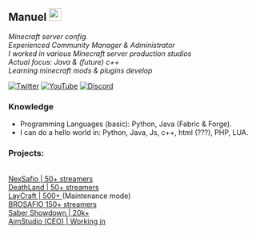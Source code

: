 <h2>Manuel <img src="https://i.pinimg.com/originals/ec/50/50/ec5050513662dd59af21b35967a0dc18.gif" width="25"></h2>
<p><em>Minecraft server config.
</br>Experienced Community Manager & Administrator
</br>I worked in various Minecraft server production studios
</br>Actual focus: Java & (future) c++
</br>Learning minecraft mods & plugins develop
</em></p>

[![Twitter](https://img.shields.io/badge/Twitter-1D9BF0?style=for-the-badge&logo=twitter&logoColor=white)](https://x.com/manolopro3333)
[![YouTube](https://img.shields.io/badge/YouTube-FF0000?style=for-the-badge&logo=youtube&logoColor=white)]([https://youtube.com/c/notrancio](https://www.youtube.com/@manolopro3332/featured))
[![Discord](https://img.shields.io/badge/Discord-%235865F2.svg?&logo=discord&logoColor=white)](https://imgur.com/kPr37VG)

### Knowledge
- Programming Languages (basic): Python, Java (Fabric & Forge).
- I can do a hello world in: Python, Java, Js, c++, html (???), PHP, LUA.

### Projects:
</br> <a href="https://i.imgur.com/fPweoJk.png">NexSafio | 50+ streamers</a>
</br> <a href="https://i.imgur.com/E54eY0w.png">DeathLand | 50+ streamers</a>
</br><a href="https://i.imgur.com/v6mtpdd.png">LayCraft | 500+ </a> (Maintenance mode)
</br> <a href="https://imgur.com/RbgGKb5">BROSAFIO 150+ streamers</a>
</br> <a href="https://imgur.com/Qzh7REP">Saber Showdown | 20k+ </a>
</br> <a href="https://discord.gg/YumvKaKGyV">AimStudio (CEO) | Working in
